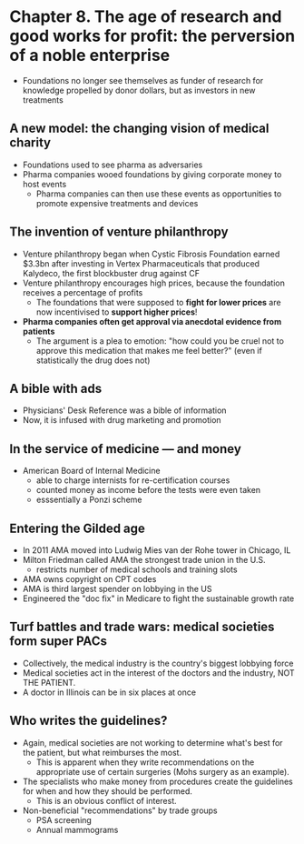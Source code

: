 # Chapter 8. The age of research and good works for profit: the perversion of a noble enterprise

- Foundations no longer see themselves as funder of research for knowledge propelled by donor dollars, but as investors in new treatments

## A new model: the changing vision of medical charity
- Foundations used to see pharma as adversaries
- Pharma companies wooed foundations by giving corporate money to host events
  - Pharma companies can then use these events as opportunities to promote expensive treatments and devices

## The invention of venture philanthropy
- Venture philanthropy began when Cystic Fibrosis Foundation earned $3.3bn after investing in Vertex Pharmaceuticals that produced Kalydeco, the first blockbuster drug against CF
- Venture philanthropy encourages high prices, because the foundation receives a percentage of profits
  - The foundations that were supposed to **fight for lower prices** are now incentivised to **support higher prices**!
- **Pharma companies often get approval via anecdotal evidence from patients**
  - The argument is a plea to emotion: "how could you be cruel not to approve this medication that makes me feel better?" (even if statistically the drug does not)

## A bible with ads
- Physicians' Desk Reference was a bible of information
- Now, it is infused with drug marketing and promotion

## In the service of medicine &mdash; and money
- American Board of Internal Medicine
  - able to charge internists for re-certification courses
  - counted money as income before the tests were even taken
  - esssentially a Ponzi scheme

## Entering the Gilded age
- In 2011 AMA moved into Ludwig Mies van der Rohe tower in Chicago, IL
- Milton Friedman called AMA the strongest trade union in the U.S.
  - restricts number of medical schools and training slots
- AMA owns copyright on CPT codes
- AMA is third largest spender on lobbying in the US
- Engineered the "doc fix" in Medicare to fight the sustainable growth rate

## Turf battles and trade wars: medical societies form super PACs
- Collectively, the medical industry is the country's biggest lobbying force
- Medical societies act in the interest of the doctors and the industry, NOT THE PATIENT.
- A doctor in Illinois can be in six places at once

## Who writes the guidelines?
- Again, medical societies are not working to determine what's best for the patient, but what reimburses the most.
  - This is apparent when they write recommendations on the appropriate use of certain surgeries (Mohs surgery as an example).
- The specialists who make money from procedures create the guidelines for when and how they should be performed.
  - This is an obvious conflict of interest.
- Non-beneficial "recommendations" by trade groups
  - PSA screening
  - Annual mammograms
